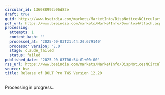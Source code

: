 ```yaml
---
circular_id: 136088992d06d82e
draft: true
guid: https://www.bseindia.com/markets/MarketInfo/DispNoticesNCirculars.aspx?Noticeid={24BA04B6-F86B-4A3A-B582-FD4E118D7184}&noticeno=20251003-8&dt=10/03/2025&icount=8&totcount=73&flag=0
pdf_url: https://www.bseindia.com/markets/MarketInfo/DownloadAttach.aspx?id=20251003-8&attachedId=b5263904-2f75-448f-89d4-1939e7f8531b
processing:
  attempts: 1
  content_hash: ''
  processed_at: '2025-10-03T21:44:24.679140'
  processor_version: '2.0'
  stage: claude_failed
  status: failed
published_date: '2025-10-03T06:54:01+00:00'
rss_url: https://www.bseindia.com/markets/MarketInfo/DispNoticesNCirculars.aspx?Noticeid={24BA04B6-F86B-4A3A-B582-FD4E118D7184}&noticeno=20251003-8&dt=10/03/2025&icount=8&totcount=73&flag=0
source: bse
title: Release of BOLT Pro TWS Version 12.20
---
```


Processing in progress...